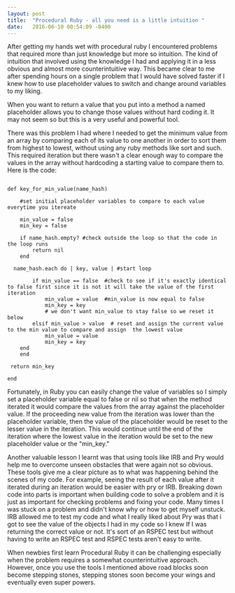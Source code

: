 ```yaml
---
layout: post
title:  "Procedural Ruby - all you need is a little intuition "
date:   2016-06-10 00:54:09 -0400
---
```


After getting my hands wet with procedural ruby I encountered problems that required more than just knowledge but more so intuition. The kind of intuition that involved using the knowledge I had and applying it in a less obvious and almost more counterintuitive way. This became clear to me after spending hours on a single problem that I would have solved faster if I knew how to use placeholder values to switch and change around variables to my liking. 

When you want to return a value that you put into a method a named placeholder allows you to change those values without hard coding it. It may not seem so but this is a very useful and powerful tool. 

There was this problem I had where I needed to get the minimum value from an array by comparing each of its value to one another in order to sort them from highest to lowest, without using any ruby methods like sort and such. This required iteration but there wasn't a clear enough way to compare the values in the array without hardcoding a starting value to compare them to. 
Here is the code:

```

def key_for_min_value(name_hash)

	#set initial placeholder variables to compare to each value everytime you itereate
 
	min_value = false
	min_key = false
 
	if name_hash.empty? #check outside the loop so that the code in the loop runs
		return nil
	end
 
  name_hash.each do | key, value | #start loop
  
		if min_value == false  #check to see if it's exactly identical to false first since it is not it will take the value of the first iteration
			min_value = value  #min_value is now equal to false
			min_key = key
			# we don't want min_value to stay false so we reset it below
		elsif min_value > value  # reset and assign the current value to the min value to compare and assign  the lowest value
			min_value = value
			min_key = key
  	end
	end
 
 return	min_key
 
end
```

Fortunately, in Ruby you can easily change the value of variables so I simply set a placeholder variable equal to false or nil so that when the method iterated it would compare the values from the array against the placeholder value. If the proceeding new value from the iteration was lower than the placeholder variable, then the value of the placeholder would be reset to the lesser value in the iteration. This would continue until the end of the iteration where the lowest value in the iteration would be set to the new placeholder value or the "min_key."

Another valuable lesson I learnt was that using tools like IRB and Pry would help me to overcome unseen obstacles that were again not so obvious. These tools give me a clear picture as to what was happening behind the scenes of my code. For example, seeing the result of each value after it iterated during an iteration would be easier with pry or IRB. Breaking down code into parts is important when building code to solve a problem and it is just as important for checking problems and fixing your code. Many times I was stuck on a problem and didn't know why or how to get myself unstuck. IRB allowed me to test my code and what I really liked about Pry was that i got to see the value of the objects I had in my code so I knew If I was returning the correct value or not. It's sort of an RSPEC test but without having to write an RSPEC test and RSPEC tests aren't easy to write.

When newbies first learn Procedural Ruby it can be challenging especially when the problem requires a somewhat counterintuitive approach. However, once you use the tools I mentioned above road blocks soon become stepping stones, stepping stones soon become your wings and eventually even super powers.
